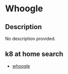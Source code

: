 # Whoogle

## Description

No description provided.

## k8 at home search

- [whoogle](https://nanne.dev/k8s-at-home-search/#/whoogle)
